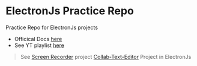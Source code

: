# ElectronJs Practice Repo
 Practice Repo for ElectronJs projects
 - Officical Docs [here](https://www.electronjs.org/docs)
 - See YT playlist [here](https://www.youtube.com/playlist?list=PLC3y8-rFHvwiCJD3WrAFUrIMkGVDE0uqW)
> See [Screen Recorder](https://github.com/hemang11/ElectronJS-Practice/tree/screen-recorder) project 
> [Collab-Text-Editor](https://github.com/hemang11/ElectronJS-Practice/tree/Collab-Text-Editor) Project in ElectronJs
 
